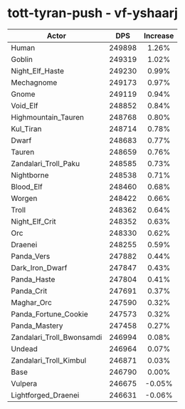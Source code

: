 # tott-tyran-push - vf-yshaarj
| Actor | DPS | Increase |
|---|:---:|:---:|
|Human|249898|1.26%|
|Goblin|249319|1.02%|
|Night_Elf_Haste|249230|0.99%|
|Mechagnome|249173|0.97%|
|Gnome|249119|0.94%|
|Void_Elf|248852|0.84%|
|Highmountain_Tauren|248768|0.80%|
|Kul_Tiran|248714|0.78%|
|Dwarf|248683|0.77%|
|Tauren|248659|0.76%|
|Zandalari_Troll_Paku|248585|0.73%|
|Nightborne|248538|0.71%|
|Blood_Elf|248460|0.68%|
|Worgen|248422|0.66%|
|Troll|248362|0.64%|
|Night_Elf_Crit|248352|0.63%|
|Orc|248330|0.62%|
|Draenei|248255|0.59%|
|Panda_Vers|247882|0.44%|
|Dark_Iron_Dwarf|247847|0.43%|
|Panda_Haste|247804|0.41%|
|Panda_Crit|247691|0.37%|
|Maghar_Orc|247590|0.32%|
|Panda_Fortune_Cookie|247573|0.32%|
|Panda_Mastery|247458|0.27%|
|Zandalari_Troll_Bwonsamdi|246994|0.08%|
|Undead|246964|0.07%|
|Zandalari_Troll_Kimbul|246871|0.03%|
|Base|246790|0.00%|
|Vulpera|246675|-0.05%|
|Lightforged_Draenei|246631|-0.06%|
